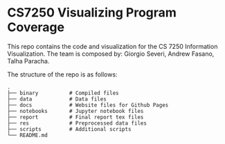 # CS7250 Visualizing Program Coverage

This repo contains the code and visualization for the CS 7250 Information
Visualization.  The team is composed by: Giorgio Severi, Andrew Fasano, Talha
Paracha.

The structure of the repo is as follows:

    .
    ├── binary          # Compiled files 
    ├── data            # Data files
    ├── docs            # Website files for Github Pages
    ├── notebooks       # Jupyter notebook files
    ├── report          # Final report tex files
    ├── res             # Preprocessed data files
    ├── scripts         # Additional scripts
    └── README.md


